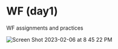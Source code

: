 # WF (day1)
WF assignments and practices

![Screen Shot 2023-02-06 at 8 45 22 PM](https://user-images.githubusercontent.com/61067182/217134828-71aa92b4-28ff-4b2c-b836-a05e40e9f84d.png)

<html>
<body>
	<div id='background'>
        <div id='character' style='position:absolute; top:100px; left:450px; background-image: url("img/down1.png"); width:59px; height:86px;'></div>
    </div>
    <script type="text/javascript">
    var leftValue = 450, topValue = 100; 
        
        function update(){
            document.getElementById("character").style.left = leftValue+"px";
            document.getElementById("character").style.top = topValue+"px";  
        }

	    document.onkeydown = function(e){
            console.log(e); 
            if(e.keyCode == 37) { // LEFT
                leftValue = leftValue - 10; 
            }
            else if (e.keyCode == 39) { // RIGHT
                leftValue = leftValue + 10; 
            }
            else if (e.keyCode == 40) { // DOWN
                topValue = topValue + 10; 
            }
            else if (e.keyCode == 38) { // UP 
                topValue = topValue - 10;  
            }
            update(); 
        }
    </script>
</body>
</html>
